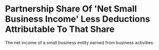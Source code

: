# Partnership Share Of 'Net Small Business Income' Less Deductions Attributable To That Share
The net income of a small business entity earned from business activities.